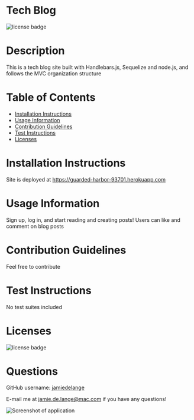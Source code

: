 # Tech Blog

  ![license badge](https://img.shields.io/badge/license-MIT-blue)

  # Description

  This is a tech blog site built with Handlebars.js, Sequelize and node.js, and follows the MVC organization structure

  # Table of Contents
  * [Installation Instructions](#installation-instructions)
  * [Usage Information](#usage-information)
  * [Contribution Guidelines](#contribution-guidelines)
  * [Test Instructions](#test-instructions)
  * [Licenses](#licenses)

  # Installation Instructions
  Site is deployed at https://guarded-harbor-93701.herokuapp.com

  # Usage Information
  Sign up, log in, and start reading and creating posts! Users can like and comment on blog posts

  # Contribution Guidelines
  Feel free to contribute

  # Test Instructions
  No test suites included

  # Licenses
  ![license badge](https://img.shields.io/badge/license-MIT-blue)

  # Questions
  GitHub username: [jamiedelange](https://github.com/jamiedelange)

  E-mail me at jamie.de.lange@mac.com if you have any questions!
  
  ![Screenshot of application](https://dev-to-uploads.s3.amazonaws.com/uploads/articles/0o0drd4ugb8a927tpcs8.png)
